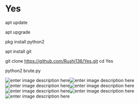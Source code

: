 # Yes
apt update

apt upgrade

pkg install python2

apt install git


git clone https://github.com/Rushi136/Yes.git
cd Yes


python2 brute.py


![enter image description here](https://i.stack.imgur.com/mG4pl.jpg)![enter image description here](https://i.stack.imgur.com/074V2.jpg)![enter image description here](https://i.stack.imgur.com/ogZXB.jpg)![enter image description here](https://i.stack.imgur.com/8AD9U.png)![enter image description here](https://i.stack.imgur.com/YH8pv.png)![enter image description here](https://i.stack.imgur.com/auLdY.png)![enter image description here](https://i.stack.imgur.com/tSMcY.png)

